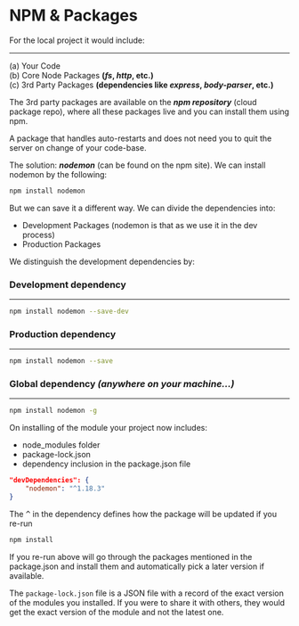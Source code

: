 # NPM & Packages

For the local project it would include:
- - - - - - - - - - - - - - - - - - - -

(a) Your Code <br />
(b) Core Node Packages **(_fs_, _http_, etc.)** <br />
(c) 3rd Party Packages **(dependencies like _express_, _body-parser_, etc.)** <br />

The 3rd party packages are available on the ___npm repository___ (cloud package repo), where all these packages live and you can install them using npm.

A package that handles auto-restarts and does not need you to quit the server on change of your code-base.

The solution: ***nodemon*** (can be found on the npm site).
We can install nodemon by the following: 
	
```zsh
npm install nodemon
``` 

But we can save it a different way. We can divide the dependencies into:

* Development Packages (nodemon is that as we use it in the dev process)
* Production Packages

We distinguish the development dependencies by:

### Development dependency
- - - - - - - - - - - - - -
```zsh
npm install nodemon --save-dev
```

### Production dependency
- - - - - - - - - - - - - -
```zsh
npm install nodemon --save
```

### Global dependency _(anywhere on your machine...)_
- - - - - - - - - - - - - - - - - - - - - - - - - - - 
```zsh
npm install nodemon -g
```

On installing of the module your project now includes:

* node_modules folder
* package-lock.json
* dependency inclusion in the package.json file

```json
"devDependencies": {
	"nodemon": "^1.18.3"
}
```

The <kbd>^</kbd> in the dependency defines how the package will be updated if you re-run

```zsh
npm install
```

If you re-run above will go through the packages mentioned in the package.json and install them and automatically pick a later version if available. 

The `package-lock.json` file is a JSON file with a record of the exact version of the modules you installed. If you were to share it with others, they would get the exact version of the module and not the latest one.